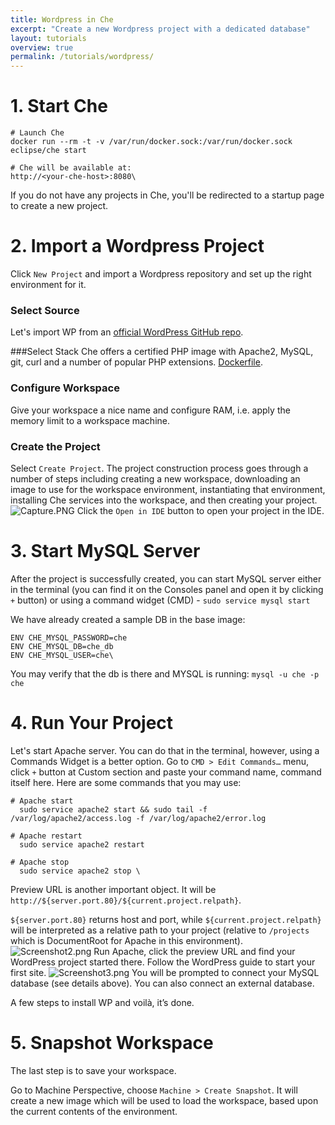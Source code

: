 ```yaml
---
title: Wordpress in Che
excerpt: "Create a new Wordpress project with a dedicated database"
layout: tutorials
overview: true
permalink: /tutorials/wordpress/
---
```

# 1. Start Che  

```smarty  
# Launch Che
docker run --rm -t -v /var/run/docker.sock:/var/run/docker.sock eclipse/che start

# Che will be available at: 
http://<your-che-host>:8080\
```
If you do not have any projects in Che, you'll be redirected to a startup page to create a new project.
# 2. Import a Wordpress Project  
Click `New Project` and import a Wordpress repository and set up the right environment for it.

### Select Source
Let's import WP from an [official WordPress GitHub repo](https://github.com/WordPress/WordPress.git). 
	
###Select Stack
Che offers a certified PHP image with Apache2, MySQL, git, curl and a number of popular PHP extensions.
[Dockerfile](https://github.com/eclipse/che-dockerfiles/blob/master/php/ubuntu/Dockerfile). 

### Configure Workspace
Give your workspace a nice name and configure RAM, i.e. apply the memory limit to a workspace machine.

### Create the Project
Select `Create Project`.  The project construction process goes through a number of steps including creating a new workspace, downloading an image to use for the workspace environment, instantiating that environment, installing Che services into the workspace, and then creating your project.
![Capture.PNG](/images/Capture.PNG)
Click the `Open in IDE` button to open your project in the IDE.
# 3. Start MySQL Server  
After the project is successfully created, you can start MySQL server either in the terminal (you can find it on the Consoles panel and open it by clicking `+` button) or using a command widget (CMD) - `sudo service mysql start`

We have already created a sample DB in the base image:
```text  
ENV CHE_MYSQL_PASSWORD=che
ENV CHE_MYSQL_DB=che_db
ENV CHE_MYSQL_USER=che\
```
You may verify that the db is there and MYSQL is running: `mysql -u che -p che`
# 4. Run Your Project  
Let's start Apache server. You can do that in the terminal, however, using a Commands Widget is a better option. Go to `CMD > Edit Commands…` menu, click `+` button at Custom section and paste your command name, command itself here. 
Here are some commands that you may use:  
```shell  
# Apache start
  sudo service apache2 start && sudo tail -f /var/log/apache2/access.log -f /var/log/apache2/error.log
  
# Apache restart
  sudo service apache2 restart
  
# Apache stop
  sudo service apache2 stop \
```
Preview URL is another important object. It will be `http://${server.port.80}/${current.project.relpath}`.

`${server.port.80}` returns host and port, while `${current.project.relpath}` will be interpreted as a relative path to your project (relative to `/projects` which is DocumentRoot for Apache in this environment).
![Screenshot2.png](/images/Screenshot2.png)
Run Apache, click the preview URL and find your WordPress project started there. Follow the WordPress guide to start your first site.
![Screenshot3.png](/images/Screenshot3.png)
You will be prompted to connect your MySQL database (see details above). You can also connect an external database.

A few steps to install WP and voilà, it’s done.
# 5. Snapshot Workspace  
The last step is to save your workspace.

Go to Machine Perspective, choose `Machine > Create Snapshot`. It will create a new image which will be used to load the workspace, based upon the current contents of the environment.

